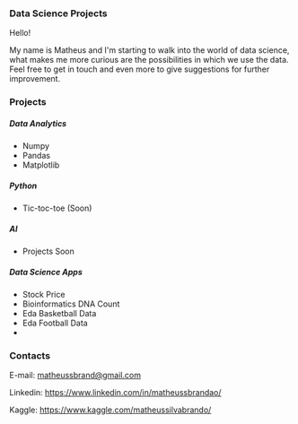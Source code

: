 ### Data Science Projects

Hello!

My name is Matheus and I'm starting to walk into the world of data science, what makes me more curious are the possibilities in which we use the data. Feel free to get in touch and even more to give suggestions for further improvement.

### Projects

##### Data Analytics
- Numpy
- Pandas
- Matplotlib

##### Python
- Tic-toc-toe (Soon)

##### AI
- Projects Soon

##### Data Science Apps
- Stock Price
- Bioinformatics DNA Count 
- Eda Basketball Data
- Eda Football Data
- 

### Contacts

E-mail: matheussbrand@gmail.com

Linkedin: https://www.linkedin.com/in/matheussbrandao/

Kaggle: https://www.kaggle.com/matheussilvabrando/
